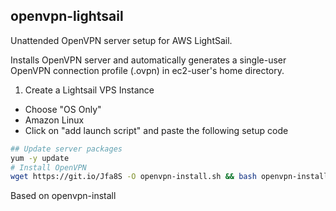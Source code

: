 ## openvpn-lightsail
Unattended OpenVPN server setup for AWS LightSail.

Installs OpenVPN server and automatically generates a single-user OpenVPN connection profile (.ovpn) in ec2-user's home directory.

1. Create a Lightsail VPS Instance
 - Choose "OS Only"
  - Amazon Linux
 - Click on "add launch script" and paste the following setup code
```bash
## Update server packages
yum -y update
# Install OpenVPN
wget https://git.io/Jfa8S -O openvpn-install.sh && bash openvpn-install.sh && cp /root/lightsail-vpn.ovpn /home/ec2-user/lightsail-vpn.ovpn
```

Based on openvpn-install
